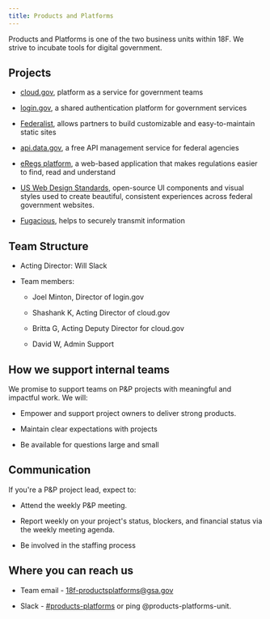 ```yaml
---
title: Products and Platforms
---
```

Products and Platforms is one of the two business units within 18F. We strive to incubate tools for digital government.

## Projects

* [cloud.gov](https://cloud.gov), platform as a service for government teams

* [login.gov](https://pages.18f.gov/identity-intro/), a shared authentication platform for government services

* [Federalist](https://federalist.18f.gov), allows partners to build customizable and easy-to-maintain static sites

* [api.data.gov](https://api.data.gov), a free API management service for federal agencies

* [eRegs platform](https://eregs.github.io/), a web-based application that makes regulations easier to find, read and understand

* [US Web Design Standards](https://standards.usa.gov/), open-source UI components and visual styles used to create beautiful, consistent experiences across federal government websites.

* [Fugacious](https://fugacious.18f.gov/), helps to securely transmit information 

## Team Structure

* Acting Director: Will Slack

* Team members:

  * Joel Minton, Director of login.gov

  * Shashank K, Acting Director of cloud.gov

  * Britta G, Acting Deputy Director for cloud.gov
  
  * David W, Admin Support

## How we support internal teams

We promise to support teams on P&P projects with meaningful and impactful work. We will:

* Empower and support project owners to deliver strong products.

* Maintain clear expectations with projects

* Be available for questions large and small

## Communication

If you're a P&P project lead, expect to:

* Attend the weekly P&P meeting.

* Report weekly on your project's status, blockers, and financial status via the weekly meeting agenda.

* Be involved in the staffing process

## Where you can reach us

* Team email - [18f-productsplatforms@gsa.gov](mailto:18f-productsplatforms@gsa.gov)

* Slack - [#products-platforms](https://gsa-tts.slack.com/messages/products-platforms/) or ping @products-platforms-unit.
